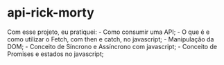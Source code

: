 # api-rick-morty
Com esse projeto, eu pratiquei: - Como consumir uma API; - O que é e como utilizar o Fetch, com then e catch, no javascript; - Manipulação da DOM;  - Conceito de Síncrono e Assíncrono com javascript;  - Conceito de Promises e estados no javascript; 
